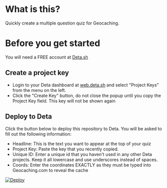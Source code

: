 # What is this? #

Quickly create a multiple question quiz for Geocaching. 

# Before you get started #

You will need a FREE account at [Deta.sh](https://deta.sh)


## Create a project key ##
* Login to your Deta dashboard at [web.deta.sh](https://web.deta.sh) and select "Project Keys" from the menu on the left.
* Click the "Create Key" button, do not close the popup until you copy the Project Key field. This key will not be shown again

## Deploy to Deta ##

Click the button below to deploy this repository to Deta. You will be asked to fill out the following information:

* Headline: This is the text you want to appear at the top of your quiz
* Project Key: Paste the key that you recently copied.
* Unique ID: Enter a unique id that you haven't used in any other Deta projects. Keep it all lowercase and use underscores instead of spaces.
* Coords: Enter the coordinates EXACTLY as they must be typed into Geocaching.com to reveal the cache


[![Deploy](https://button.deta.dev/1/svg)](https://go.deta.dev/deploy)